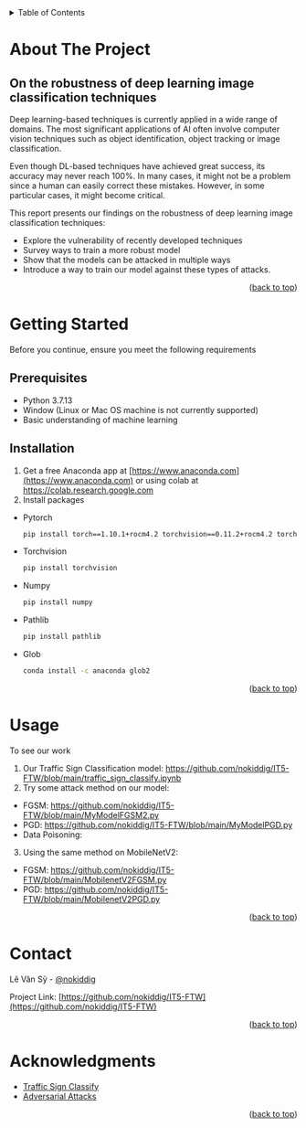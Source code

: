 <!-- TABLE OF CONTENTS -->
<details>
  <summary>Table of Contents</summary>
  <ol>
    <li>
      <a href="#about-the-project">About The Project</a>
      <ul>
        <li><a href="#on-the-robustness-of-deep-learning-image-classification-techniques">On the robustness of deep learning image classification techniques</a></li>
      </ul>
    </li>
    <li>
      <a href="#getting-started">Getting Started</a>
      <ul>
        <li><a href="#prerequisites">Prerequisites</a></li>
        <li><a href="#installation">Installation</a></li>
      </ul>
    </li>
    <li><a href="#usage">Usage</a></li>
    <li><a href="#contact">Contact</a></li>
    <li><a href="#acknowledgments">Acknowledgments</a></li>
  </ol>
</details>

<!-- ABOUT THE PROJECT -->
# About The Project
## On the robustness of deep learning image classification techniques

<p text-align ="center">Deep learning-based techniques is currently applied in a wide range of domains. The most significant applications of AI often involve computer vision techniques such as object identification, object tracking or image classification. 

Even though DL-based techniques have achieved great success, its accuracy may never reach 100%. In many cases, it might not be a problem since a human can easily correct these mistakes. However, in some particular cases, it might become critical.

This report presents our findings on the robustness of deep learning image classification techniques:
* Explore the vulnerability of recently developed techniques
* Survey ways to train a more robust model
* Show that the models can be attacked in multiple ways
* Introduce a way to train our model against these types of
attacks.
  </p>

<p align="right">(<a href="#top">back to top</a>)</p>

<!-- GETTING STARTED -->
# Getting Started

Before you continue, ensure you meet the following requirements

## Prerequisites

* Python 3.7.13
* Window (Linux or Mac OS machine is not currently supported)
* Basic understanding of machine learning

## Installation

1. Get a free Anaconda app at [https://www.anaconda.com](https://www.anaconda.com) or using colab at https://colab.research.google.com
2. Install packages
  * Pytorch
     ```sh
     pip install torch==1.10.1+rocm4.2 torchvision==0.11.2+rocm4.2 torchaudio==0.10.1 -f https://download.pytorch.org/whl/torch_stable.html
     ```
  * Torchvision
     ```sh
     pip install torchvision
     ```
  * Numpy
     ```sh
     pip install numpy
     ```
  * Pathlib
     ```sh
     pip install pathlib
     ```
  * Glob
     ```sh
     conda install -c anaconda glob2
     ```   
<p align="right">(<a href="#top">back to top</a>)</p>

<!-- USAGE -->
# Usage
To see our work

1. Our Traffic Sign Classification model: https://github.com/nokiddig/IT5-FTW/blob/main/traffic_sign_classify.ipynb
2. Try some attack method on our model:
* FGSM: https://github.com/nokiddig/IT5-FTW/blob/main/MyModelFGSM2.py
* PGD: https://github.com/nokiddig/IT5-FTW/blob/main/MyModelPGD.py
* Data Poisoning: 
3. Using the same method on MobileNetV2:
* FGSM: https://github.com/nokiddig/IT5-FTW/blob/main/MobilenetV2FGSM.py
* PGD: https://github.com/nokiddig/IT5-FTW/blob/main/MobilenetV2PGD.py

<p align="right">(<a href="#top">back to top</a>)</p>

<!-- CONTACT -->
# Contact

Lê Văn Sỹ - [@nokiddig](https://www.facebook.com/SyLV224)

Project Link: [https://github.com/nokiddig/IT5-FTW](https://github.com/nokiddig/IT5-FTW)

<p align="right">(<a href="#top">back to top</a>)</p>

<!-- ACKNOWLEDGMENTS -->
# Acknowledgments
* [Traffic Sign Classify](https://tek4.vn/nhan-dien-bien-bao-giao-thong-bang-cnn-keras)
* [Adversarial Attacks](https://github.com/SConsul/Adversarial_Attacks)


<p align="right">(<a href="#top">back to top</a>)</p>
